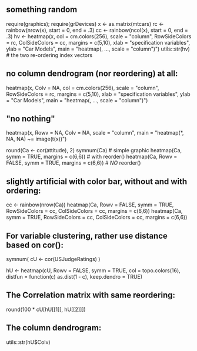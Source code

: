 ## something random

require(graphics); require(grDevices)
x  <- as.matrix(mtcars)
rc <- rainbow(nrow(x), start = 0, end = .3)
cc <- rainbow(ncol(x), start = 0, end = .3)
hv <- heatmap(x, col = cm.colors(256), scale = "column",
              RowSideColors = rc, ColSideColors = cc, margins = c(5,10),
              xlab = "specification variables", ylab =  "Car Models",
              main = "heatmap(<Mtcars data>, ..., scale = \"column\")")
utils::str(hv) # the two re-ordering index vectors

## no column dendrogram (nor reordering) at all:
heatmap(x, Colv = NA, col = cm.colors(256), scale = "column",
        RowSideColors = rc, margins = c(5,10),
        xlab = "specification variables", ylab =  "Car Models",
        main = "heatmap(<Mtcars data>, ..., scale = \"column\")")

## "no nothing"
heatmap(x, Rowv = NA, Colv = NA, scale = "column",
        main = "heatmap(*, NA, NA) ~= image(t(x))")


round(Ca <- cor(attitude), 2)
symnum(Ca) # simple graphic
heatmap(Ca,               symm = TRUE, margins = c(6,6)) # with reorder()
heatmap(Ca, Rowv = FALSE, symm = TRUE, margins = c(6,6)) # _NO_ reorder()
## slightly artificial with color bar, without and with ordering:
cc <- rainbow(nrow(Ca))
heatmap(Ca, Rowv = FALSE, symm = TRUE, RowSideColors = cc, ColSideColors = cc,
	margins = c(6,6))
heatmap(Ca,		symm = TRUE, RowSideColors = cc, ColSideColors = cc,
	margins = c(6,6))

## For variable clustering, rather use distance based on cor():
symnum( cU <- cor(USJudgeRatings) )

hU <- heatmap(cU, Rowv = FALSE, symm = TRUE, col = topo.colors(16),
             distfun = function(c) as.dist(1 - c), keep.dendro = TRUE)
## The Correlation matrix with same reordering:
round(100 * cU[hU[[1]], hU[[2]]])
## The column dendrogram:
utils::str(hU$Colv)